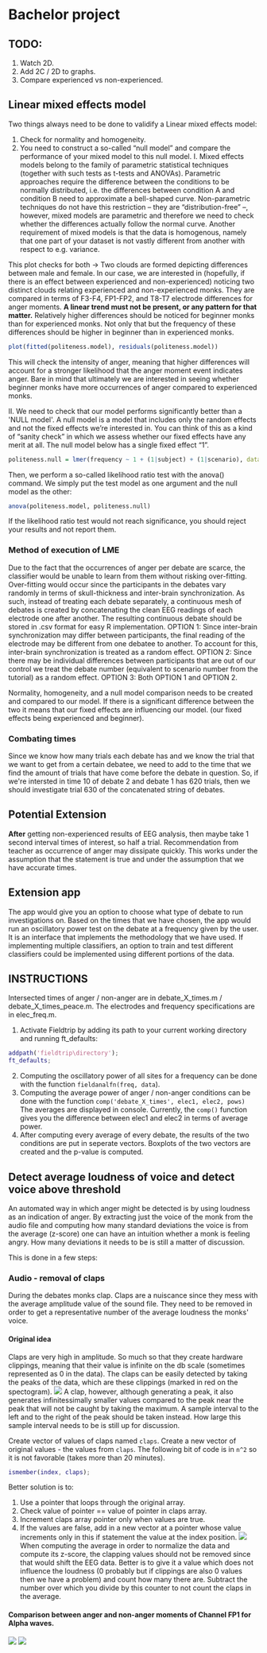 # Bachelor project 

## TODO:
1. Watch 2D.
2. Add 2C / 2D to graphs.
3. Compare experienced vs non-experienced.

## Linear mixed effects model
Two things always need to be done to validify a Linear mixed effects model:
1. Check for normality and homogeneity.
2. You need to construct a so-called “null model” and compare the performance of your mixed model to this null model.
I. Mixed effects models belong to the family of parametric statistical techniques (together with such tests as t-tests and
ANOVAs). Parametric approaches require the difference between the conditions
to be normally distributed, i.e. the differences between condition A and condition
B need to approximate a bell-shaped curve. Non-parametric techniques do not
have this restriction – they are “distribution-free” –, however, mixed models are
parametric and therefore we need to check whether the differences actually follow
the normal curve. Another requirement of mixed models is that the data is
homogenous, namely that one part of your dataset is not vastly different from
another with respect to e.g. variance.

This plot checks for both -> Two clouds are formed depicting differences between male and female.
In our case, we are interested in (hopefully, if there is an effect between experienced and non-experienced) noticing two distinct clouds relating experienced and non-experienced monks.
They are compared in terms of F3-F4, FP1-FP2, and T8-T7 electrode differences for anger moments. **A linear trend must not be present, or any pattern for that matter.** Relatively higher differences should be noticed for beginner monks than for experienced monks. Not only that but the frequency of these differences should be higher in beginner than in experienced monks.
```R
plot(fitted(politeness.model), residuals(politeness.model))
```
This will check the intensity of anger, meaning that higher differences will account for a stronger likelihood that
the anger moment event indicates anger. Bare in mind that ultimately we are interested in seeing whether beginner monks
have more occurrences of anger compared to experienced monks. 

II. We need to check that our model performs significantly better than a 'NULL model'.
A null model is a model that includes only the random effects and not the fixed effects we’re
interested in. You can think of this as a kind of “sanity check” in which we assess
whether our fixed effects have any merit at all. The null model below has a single
fixed effect “1”.
```R
politeness.null = lmer(frequency ~ 1 + (1|subject) + (1|scenario), data=politeness)
```
Then, we perform a so-called likelihood ratio test with the anova()
command. We simply put the test model as one argument and the null model as
the other:
```R
anova(politeness.model, politeness.null)
```
If the likelihood ratio test would not reach significance, you should reject your
results and not report them.

### Method of execution of LME
Due to the fact that the occurrences of anger per debate are scarce, the classifier would be unable to learn from them without risking over-fitting. Over-fitting would occur since the participants in the debates vary randomly in terms of skull-thickness and inter-brain synchronization. As such, instead of treating each debate separately, a continuous mesh of debates is created by concatenating the clean EEG readings of each electrode one after another. The resulting continuous debate should be stored in .csv format for easy R implementation.
OPTION 1: Since inter-brain synchronization may differ between participants, the final reading of the electrode may be different from one debatee to another. To account for this, inter-brain synchronization is treated as a random effect.
OPTION 2: Since there may be individual differences between participants that are out of our control we treat the debate number (equivalent to scenario number from the tutorial) as a random effect.
OPTION 3: Both OPTION 1 and OPTION 2.

Normality, homogeneity, and a null model comparison needs to be created and compared to our model. If there is a significant difference between the two it means that our fixed effects are influencing our model. (our fixed effects being experienced and beginner).

### Combating times
Since we know how many trials each debate has and we know the trial that we want to get from a certain debatee, we need to add to the time that we find the amount of trials that have come before the debate in question. So, if we're intersted in time 10 of debate 2 and debate 1 has 620 trials, then we should investigate trial 630 of the concatenated string of debates.

## Potential Extension
**After** getting non-experienced results of EEG analysis, then maybe take 1 second interval times of interest, so half a trial. Recommendation from teacher as occurrence of anger may dissipate quickly. This works under the assumption that the statement is true and under the assumption that we have accurate times. 

## Extension app
The app would give you an option to choose what type of debate to run investigations on. Based on the times that we have chosen, the app would run an oscillatory power test on the debate at a frequency given by the user. It is an interface that implements the methodology that we have used. If implementing multiple classifiers, an option to train and test different classifiers could be implemented using different portions of the data.
## INSTRUCTIONS

Intersected times of anger / non-anger are in debate_X_times.m / debate_X_times_peace.m. The electrodes and frequency specifications are in elec_freq.m.

1. Activate Fieldtrip by adding its path to your current working directory and running ft_defaults:
```Matlab
addpath('fieldtrip\directory');
ft_defaults;
```
2. Computing the oscillatory power of all sites for a frequency can be done with the function `fieldanalfn(freq, data`).
3. Computing the average power of anger / non-anger conditions can be done with the function `comp('debate_X_times', elec1, elec2, pows)`
The averages are displayed in console. Currently, the `comp()` function gives you the difference between elec1 and elec2 in terms of average power.
4. After computing every average of every debate, the results of the two conditions are put in seperate vectors. Boxplots of the two vectors are created and the p-value is computed.

## Detect average loudness of voice and detect voice above threshold
An automated way in which anger might be detected is by using loudness as an indication of anger. By extracting just the voice of the monk from the audio file and computing how many standard deviations the voice is from the average (z-score) one can have an intuition whether a monk is feeling angry. How many deviations it needs to be is still a matter of discussion.

This is done in a few steps:
### Audio - removal of claps
During the debates monks clap. Claps are a nuiscance since they mess with the average amplitude value of the sound file. They need to be removed in order to get a representative number of the average loudness the monks' voice.
#### Original idea
Claps are very high in amplitude. So much so that they create hardware clippings, meaning that their value is infinite on the db scale (sometimes represented as 0 in the data). The claps can be easily detected by taking the peaks of the data, which are these clippings (marked in red on the spectogram).
![](clippings.png)
A clap, however, although generating a peak, it also generates infinitessimally smaller values compared to the peak near the peak that will not be caught by taking the maximum. A sample interval to the left and to the right of the peak should be taken instead. How large this sample interval needs to be is still up for discussion.

Create vector of values of claps named `claps`.
Create a new vector of original values - the values from `claps`.
The following bit of code is in `n^2` so it is not favorable (takes more than 20 minutes).
```matlab
ismember(index, claps);
```
Better solution is to:
1. Use a pointer that loops through the original array.
2. Check value of pointer == value of pointer in claps array.
3. Increment claps array pointer only when values are true.
4. If the values are false, add in a new vector at a pointer whose value increments only in this if statement the value at the index position.
![](clap_intervals.png)
When computing the average in order to normalize the data and compute its z-score, the clapping values should not be removed since that would shift the EEG data. Better is to give it a value which does not influence the loudness (0 probably but if clippings are also 0 values then we have a problem) and count how many there are. Subtract the number over which you divide by this counter to not count the claps in the average.

#### Comparison between anger and non-anger moments of Channel FP1 for Alpha waves.
![](fp1anger.png)
![](fp1nonanger.png)

